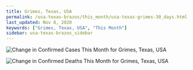 ```yaml
---
title: Grimes, Texas, USA
permalink: /usa-texas-brazos/this_month/usa-texas-grimes-30_days.html
last_updated: Nov 8, 2020
keywords: ["Grimes, Texas, USA", "This Month"]
sidebar: usa-texas-brazos_sidebar
---
```


![Change in Confirmed Cases This Month for Grimes, Texas, USA](/covid_tracker/images/graphs/usa-texas-grimes-delta_confirmed-30_days_graph.png)

![Change in Confirmed Deaths This Month for Grimes, Texas, USA](/covid_tracker/images/graphs/usa-texas-grimes-delta_deaths-30_days_graph.png)
